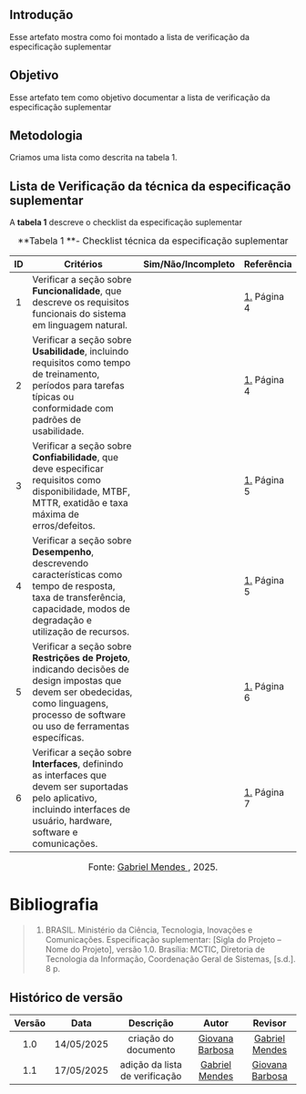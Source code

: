 ## Introdução

Esse artefato mostra como foi montado a lista de verificação da especificação suplementar

## Objetivo

Esse artefato tem como objetivo documentar a lista de verificação da especificação suplementar

## Metodologia

Criamos uma lista como descrita na tabela 1.

## Lista de Verificação da técnica da especificação suplementar

A **tabela 1** descreve o checklist da especificação suplementar

<font size="3"><p style="text-align: center">**Tabela 1 **- Checklist técnica da especificação suplementar </p></font>

| ID | Critérios | Sim/Não/Incompleto | Referência |
| :-: | --- | :---: | --- |
| 1 | Verificar a seção sobre **Funcionalidade**, que descreve os requisitos funcionais do sistema em linguagem natural. |  | [1.](#ref1) Página 4 |
| 2 | Verificar a seção sobre **Usabilidade**, incluindo requisitos como tempo de treinamento, períodos para tarefas típicas ou conformidade com padrões de usabilidade. |  | [1.](#ref1) Página 4 |
| 3 | Verificar a seção sobre **Confiabilidade**, que deve especificar requisitos como disponibilidade, MTBF, MTTR, exatidão e taxa máxima de erros/defeitos. |  | [1.](#ref1) Página 5 |
| 4 | Verificar a seção sobre **Desempenho**, descrevendo características como tempo de resposta, taxa de transferência, capacidade, modos de degradação e utilização de recursos. |  | [1.](#ref1) Página 5 |
| 5 | Verificar a seção sobre **Restrições de Projeto**, indicando decisões de design impostas que devem ser obedecidas, como linguagens, processo de software ou uso de ferramentas específicas. |  | [1.](#ref1) Página 6 |
| 6 | Verificar a seção sobre **Interfaces**, definindo as interfaces que devem ser suportadas pelo aplicativo, incluindo interfaces de usuário, hardware, software e comunicações. |  | [1.](#ref1) Página 7 |

<font size="3"><p style="text-align: center">Fonte: [Gabriel Mendes ](https://github.com/gbevi), 2025.</p></font>

<a name="ref1"></a>

# Bibliografia

> 1. BRASIL. Ministério da Ciência, Tecnologia, Inovações e Comunicações. Especificação suplementar: [Sigla do Projeto – Nome do Projeto], versão 1.0. Brasília: MCTIC, Diretoria de Tecnologia da Informação, Coordenação Geral de Sistemas, [s.d.]. 8 p.

## Histórico de versão

| Versão |    Data    |       Descrição        |                     Autor                      |                  Revisor                   |
| :----: | :--------: | :--------------------: | :--------------------------------------------: | :----------------------------------------: |
|  1.0   | 14/05/2025 | criação do documento |  [Giovana Barbosa](https://github.com/gio221)   | [Gabriel Mendes](https://github.com/gbevi)  |
|  1.1   | 17/05/2025 | adição da lista de verificação |  [Gabriel Mendes](https://github.com/gbevi)   | [Giovana Barbosa](https://github.com/gio221)|